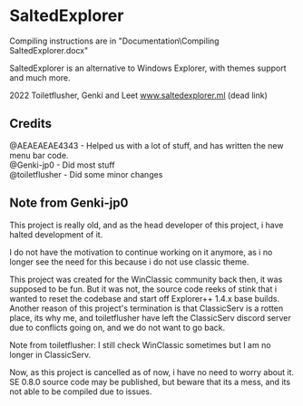 # SaltedExplorer
Compiling instructions are in "Documentation\Compiling SaltedExplorer.docx"

SaltedExplorer is an alternative to Windows Explorer, with themes support and much more.

2022 Toiletflusher, Genki and Leet
www.saltedexplorer.ml (dead link)


## Credits
@AEAEAEAE4343 - Helped us with a lot of stuff, and has written the new menu bar code.  
@Genki-jp0 - Did most stuff  
@toiletflusher - Did some minor changes

## Note from Genki-jp0

This project is really old, and as the head developer of this project,
i have halted development of it.

I do not have the motivation to continue working on it anymore,
as i no longer see the need for this because i do not use classic theme.

This project was created for the WinClassic community back then, it was supposed to be fun.
But it was not, the source code reeks of stink that i wanted to reset the codebase and start off Explorer++ 1.4.x base builds.
Another reason of this project's termination is that ClassicServ is a rotten place, its why me,
and toiletflusher have left the ClassicServ discord server due to conflicts going on, and we do not want to go back.

Note from toiletflusher: I still check WinClassic sometimes but I am no longer in ClassicServ.  

Now, as this project is cancelled as of now, i have no need to worry about it.
SE 0.8.0 source code may be published, but beware that its a mess, and its not able to be compiled due to issues.
